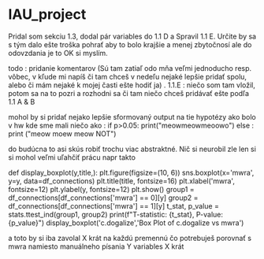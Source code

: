 # IAU_project

Pridal som sekciu 1.3, dodal pár variables do 1.1 D a Spravil 1.1 E. Určite by sa s tým dalo ešte troška pohrať aby to bolo krajšie a menej zbytočnosí ale do odovzdania je to OK si myslím.



todo : pridanie komentarov (Sú tam zatiaľ odo mňa veľmi jednoducho resp. vôbec, v kľude mi napíš či tam chceš v nedeľu nejaké lepšie pridať spolu, alebo či mám nejaké k mojej časti ešte hodiť ja) . 1.1.E : niečo som tam vložil, potom sa na to pozri a rozhodni sa či tam niečo chceš pridávať ešte podľa 1.1 A & B


mohol by si pridať nejako lepšie sformovaný output na tie hypotézy ako bolo v hw kde sme mali niečo ako :
if p>0.05:
    print("meowmeowmeoowo")
else :
    print ("meow moew meow NOT")


do budúcna to asi skús robiť trochu viac abstraktné. Nič si neurobil zle len si si mohol veľmi uľahčiť prácu napr takto

def display_boxplot(y,title,):
    plt.figure(figsize=(10, 6))
    sns.boxplot(x='mwra', y=y, data=df_connections)
    plt.title(title, fontsize=16)
    plt.xlabel('mwra', fontsize=12)
    plt.ylabel(y, fontsize=12)
    plt.show()
    group1 = df_connections[df_connections['mwra'] == 0][y]
    group2 = df_connections[df_connections['mwra'] == 1][y]
    t_stat, p_value = stats.ttest_ind(group1, group2)
    print(f"T-statistic: {t_stat}, P-value: {p_value}")
display_boxplot('c.dogalize','Box Plot of c.dogalize vs mwra')

a toto by si iba zavolal X krát na každú premennú čo potrebuješ porovnať s mwra namiesto manuálneho písania Y variables X krát
